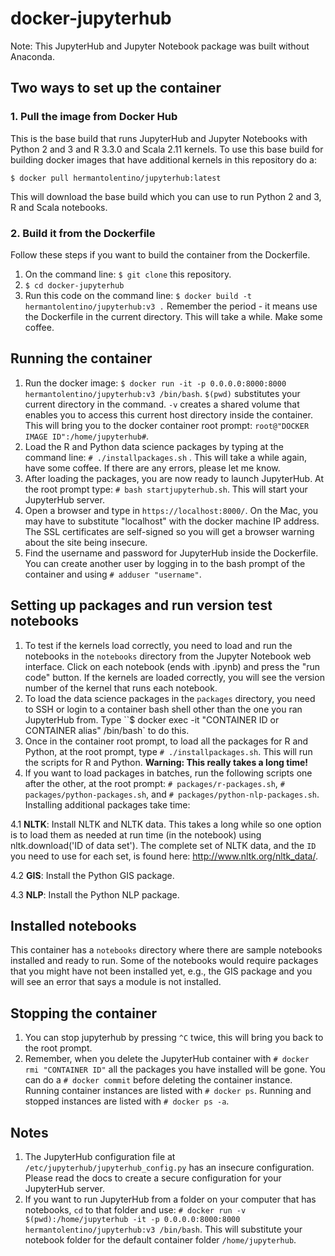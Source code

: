 # docker-jupyterhub

Note: This JupyterHub and Jupyter Notebook package was built without Anaconda.

## Two ways to set up the container

### 1. Pull the image from Docker Hub
This is the base build that runs JupyterHub and Jupyter Notebooks with Python 2 and 3 and R 3.3.0 and Scala 2.11 kernels. To use this base build for building docker images that have additional kernels in this repository do a:

```
$ docker pull hermantolentino/jupyterhub:latest
```

This will download the base build which you can use to run Python 2 and 3, R and Scala notebooks.

### 2. Build it from the Dockerfile

Follow these steps if you want to build the container from the Dockerfile.

1. On the command line: `$ git clone` this repository.
2. `$ cd docker-jupyterhub`
3. Run this code on the command line: `$ docker build -t hermantolentino/jupyterhub:v3 .` Remember the period - it means use the Dockerfile in the current directory. This will take a while. Make some coffee.

## Running the container

1. Run the docker image: `$ docker run -it -p 0.0.0.0:8000:8000 hermantolentino/jupyterhub:v3 /bin/bash`. `$(pwd)` substitutes your current directory in the command. `-v` creates a shared volume that enables you to access this current host directory inside the container. This will bring you to the docker container root prompt: `root@"DOCKER IMAGE ID":/home/jupyterhub#`.
2. Load the R and Python data science packages by typing at the command line: `# ./installpackages.sh` . This will take a while again, have some coffee. If there are any errors, please let me know.
3. After loading the packages, you are now ready to launch JupyterHub. At the root prompt type: `# bash startjupyterhub.sh`. This will start your JupyterHub server.
4. Open a browser and type in `https://localhost:8000/`. On the Mac, you may have to substitute "localhost" with the docker machine IP address. The SSL certificates are self-signed so you will get a browser warning about the site being insecure.
5. Find the username and password for JupyterHub inside the Dockerfile. You can create another user by logging in to the bash prompt of the container and using `# adduser "username"`.

## Setting up packages and run version test notebooks
1. To test if the kernels load correctly, you need to load and run the notebooks in the `notebooks` directory from the Jupyter Notebook web interface. Click on each notebook (ends with .ipynb) and press the "run code" button. If the kernels are loaded correctly, you will see the version number of the kernel that runs each notebook.
2. To load the data science packages in the `packages` directory, you need to SSH or login to a container bash shell other than the one you ran JupyterHub from. Type ``$ docker exec -it "CONTAINER ID or CONTAINER alias" /bin/bash` to do this.
3. Once in the container root prompt, to load all the packages for R and Python, at the root prompt, type `# ./installpackages.sh`. This will run the scripts for R and Python. **Warning: This really takes a long time!**
4. If you want to load packages in batches, run the following scripts one after the other, at the root prompt: `# packages/r-packages.sh`, `# packages/python-packages.sh`, and `# packages/python-nlp-packages.sh`. Installing additional packages take time:

 4.1 **NLTK**: Install NLTK and NLTK data. This takes a long while so one option is to load them as needed at run time (in the notebook) using nltk.download('ID of data set'). The complete set of NLTK data, and the `ID` you need to use for each set, is found here: http://www.nltk.org/nltk_data/.

 4.2 **GIS**: Install the Python GIS package.

 4.3 **NLP**: Install the Python NLP package.

## Installed notebooks

This container has a `notebooks` directory where there are sample notebooks installed and ready to run. Some of the notebooks would require packages that you might have not been installed yet, e.g., the GIS package and you will see an error that says a module is not installed.

## Stopping the container

1. You can stop jupyterhub by pressing `^C` twice, this will bring you back to the root prompt.
2. Remember, when you delete the JupyterHub container with `# docker rmi "CONTAINER ID"` all the packages you have installed will be gone. You can do a `# docker commit` before deleting the container instance. Running container instances are listed with `# docker ps`. Running and stopped instances are listed with `# docker ps -a`.

## Notes

1. The JupyterHub configuration file at `/etc/jupyterhub/jupyterhub_config.py` has an insecure configuration. Please read the docs to create a secure configuration for your JupyterHub server.
2. If you want to run JupyterHub from a folder on your computer that has notebooks, ` cd ` to that folder and use: `# docker run -v $(pwd):/home/jupyterhub -it -p 0.0.0.0:8000:8000 hermantolentino/jupyterhub:v3 /bin/bash`. This will substitute your notebook folder for the default container folder `/home/jupyterhub`.

